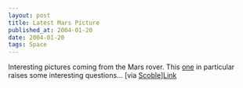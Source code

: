 ```yaml
---
layout: post
title: Latest Mars Picture
published_at: 2004-01-20
date: 2004-01-20
tags: Space
---
```


Interesting pictures coming from the Mars rover. This [one](http://radio.weblogs.com/0001011/mars_seattlehumor.jpg) in particular raises some interesting questions... [via [Scoble](http://radio.weblogs.com/0001011/2004/01/17.html#a6259)][Link](http://radio.weblogs.com/0001011/mars_seattlehumor.jpg)  